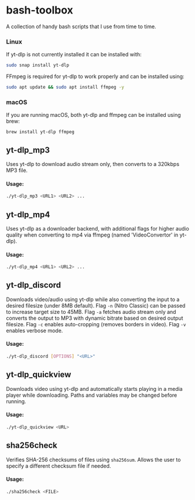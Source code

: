 # bash-toolbox
A collection of handy bash scripts that I use from time to time.

### Linux
If yt-dlp is not currently installed it can be installed with:
```bash
sudo snap install yt-dlp
```
FFmpeg is required for yt-dlp to work properly and can be installed using:
```bash
sudo apt update && sudo apt install ffmpeg -y
```
### macOS
If you are running macOS, both yt-dlp and ffmpeg can be installed using brew:
```
brew install yt-dlp ffmpeg
```

## yt-dlp_mp3
Uses yt-dlp to download audio stream only, then converts to a 320kbps MP3 file.

#### Usage:
```bash
./yt-dlp_mp3 <URL1> <URL2> ...
```

## yt-dlp_mp4
Uses yt-dlp as a downloader backend, with additional flags for higher audio quality when converting to mp4 via ffmpeg (named 'VideoConvertor' in yt-dlp).

#### Usage:
```bash
./yt-dlp_mp4 <URL1> <URL2> ...
```

## yt-dlp_discord
Downloads video/audio using yt-dlp while also converting the input to a desired filesize (under 8MB default). Flag `-n` (Nitro Classic) can be passed to increase target size to 45MB. Flag `-a` fetches audio stream only and converts the output to MP3 with dynamic bitrate based on desired output filesize. Flag `-c` enables auto-cropping (removes borders in video). Flag `-v` enables verbose mode.

#### Usage:
```bash
./yt-dlp_discord [OPTIONS] "<URL>"
```

## yt-dlp_quickview
Downloads video using yt-dlp and automatically starts playing in a media player while downloading. Paths and variables may be changed before running.

#### Usage:
```bash
./yt-dlp_quickview <URL>
```

## sha256check
Verifies SHA-256 checksums of files using `sha256sum`. Allows the user to specify a different checksum file if needed.

#### Usage:
```bash
./sha256check <FILE>
```
